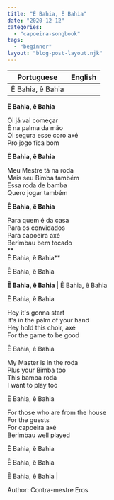 ```yaml
---
title: "Ê Bahia, Ê Bahia"
date: "2020-12-12"
categories: 
  - "capoeira-songbook"
tags: 
  - "beginner"
layout: "blog-post-layout.njk"
---
```


| Portuguese | English |
| --- | --- |
| Ê Bahia, ê Bahia  
  
**Ê Bahia, ê Bahia**  
  
Oi já vai começar  
É na palma da mão  
Oi segura esse coro axé  
Pro jogo fica bom  
  
**Ê Bahia, ê Bahia**  
  
Meu Mestre tá na roda  
Mais seu Bimba também  
Essa roda de bamba  
Quero jogar também  
  
**Ê Bahia, ê Bahia**  
  
Para quem é da casa  
Para os convidados  
Para capoeira axé  
Berimbau bem tocado  
**  
Ê Bahia, ê Bahia**  
  
Ê Bahia, ê Bahia  
  
**Ê Bahia, ê Bahia** | Ê Bahia, ê Bahia  
  
Ê Bahia, ê Bahia  
  
Hey it's gonna start  
It's in the palm of your hand  
Hey hold this choir, axé  
For the game to be good  
  
Ê Bahia, ê Bahia  
  
My Master is in the roda  
Plus your Bimba too  
This bamba roda  
I want to play too  
  
Ê Bahia, ê Bahia  
  
For those who are from the house  
For the guests  
For capoeira axé  
Berimbau well played  
  
Ê Bahia, ê Bahia  
  
Ê Bahia, ê Bahia  
  
Ê Bahia, ê Bahia |

<figcaption>

Author: Contra-mestre Eros

</figcaption>
